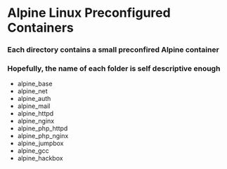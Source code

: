 # Alpine Linux Preconfigured Containers

### Each directory contains a small preconfired Alpine container  
### Hopefully, the name of each folder is self descriptive enough


- alpine_base
- alpine_net
- alpine_auth
- alpine_mail
- alpine_httpd
- alpine_nginx
- alpine_php_httpd
- alpine_php_nginx
- alpine_jumpbox
- alpine_gcc
- alpine_hackbox
